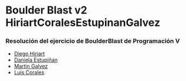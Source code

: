# Boulder Blast v2 HiriartCoralesEstupinanGalvez
### Resolución del ejercicio de BoulderBlast de Programación V
- [Diego Hiriart](https://github.com/Diego-Hiriart)
- [Daniela Estupiñan](https://github.com/Daniela-Estupinan)
- [Martin Galvez](https://github.com/MGA1398)
- [Luis Corales](https://github.com/LuisCorales)
 
